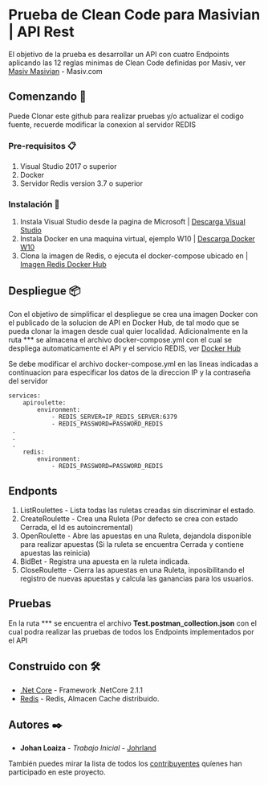 # Prueba de Clean Code para Masivian | API Rest 
El objetivo de la prueba es desarrollar un API con cuatro Endpoints aplicando las 12 reglas minimas de Clean Code definidas por Masiv, ver [Masiv Masivian](https://masiv.com/) - Masiv.com

## Comenzando 🚀 

Puede Clonar este github para realizar pruebas y/o actualizar el codigo fuente, recuerde modificar la conexion al servidor REDIS


### Pre-requisitos 📋

1. Visual Studio 2017 o superior
2. Docker
3. Servidor Redis version 3.7 o superior

### Instalación 🔧

1. Instala Visual Studio desde la pagina de Microsoft | [Descarga Visual Studio](https://visualstudio.microsoft.com/es/free-developer-offers/) 
2. Instala Docker en una maquina virtual, ejemplo W10 | [Descarga Docker W10](https://docs.docker.com/docker-for-windows/install/)
3. Clona la imagen de Redis, o ejecuta el docker-compose ubicado en | [Imagen Redis Docker Hub](https://hub.docker.com/r/bitnami/redis) 

## Despliegue 📦

Con el objetivo de simplificar el despliegue se crea una imagen Docker con el publicado de la solucion de API en Docker Hub, de tal modo que se pueda clonar la imagen desde cual quier localidad. Adicionalmente en la ruta *** se almacena el archivo docker-compose.yml con el cual se despliega automaticamente el API y el servicio REDIS, ver [Docker Hub](https://hub.docker.com/r/johrland/apiroulette)

Se debe modificar el archivo docker-compose.yml en las lineas indicadas a continuacion para especificar los datos de la direccion IP y la contraseña del servidor 
```
services:
    apiroulette:
        environment:
            - REDIS_SERVER=IP_REDIS_SERVER:6379
            - REDIS_PASSWORD=PASSWORD_REDIS
 .
 .
 .
    redis:
        environment:
            - REDIS_PASSWORD=PASSWORD_REDIS
```
## Endponts

1. ListRoulettes - Lista todas las ruletas creadas sin discriminar el estado.
2. CreateRoulette - Crea una Ruleta (Por defecto se crea con estado Cerrada, el Id es autoincremental)
3. OpenRoulette - Abre las apuestas en una Ruleta, dejandola disponible para realizar apuestas (Si la ruleta se encuentra Cerrada y contiene apuestas las reinicia)
4. BidBet - Registra una apuesta en la ruleta indicada.
5. CloseRoulette - Cierra las apuestas en una Ruleta, inposibilitando el registro de nuevas apuestas y calcula las ganancias para los usuarios.

## Pruebas 

En la ruta *** se encuentra el archivo **Test.postman_collection.json** con el cual podra realizar las pruebas de todos los Endpoints implementados por el API

## Construido con 🛠️

* [.Net Core](https://docs.microsoft.com/en-us/dotnet/) - Framework .NetCore 2.1.1
* [Redis](https://redis.io/documentation) - Redis, Almacen Cache distribuido. 

## Autores ✒️

* **Johan Loaiza** - *Trabajo Inicial* - [Johrland](https://github.com/Johrland)

También puedes mirar la lista de todos los [contribuyentes](https://github.com/Masiv/graphs/contributors) quíenes han participado en este proyecto. 
  
